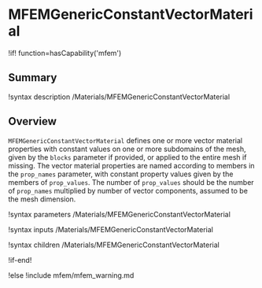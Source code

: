 # MFEMGenericConstantVectorMaterial

!if! function=hasCapability('mfem')

## Summary

!syntax description /Materials/MFEMGenericConstantVectorMaterial

## Overview

`MFEMGenericConstantVectorMaterial` defines one or more vector material properties with constant
values on one or more subdomains of the mesh, given by the `blocks` parameter if provided, or
applied to the entire mesh if missing. The vector material properties are named according to members
in the `prop_names` parameter, with constant property values given by the members of `prop_values`.
The number of `prop_values` should be the number of `prop_names` multiplied by number of vector
components, assumed to be the mesh dimension.

!syntax parameters /Materials/MFEMGenericConstantVectorMaterial

!syntax inputs /Materials/MFEMGenericConstantVectorMaterial

!syntax children /Materials/MFEMGenericConstantVectorMaterial

!if-end!

!else
!include mfem/mfem_warning.md
